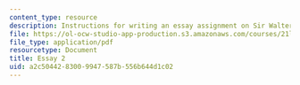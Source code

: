 ```yaml
---
content_type: resource
description: Instructions for writing an essay assignment on Sir Walter Scott.
file: https://ol-ocw-studio-app-production.s3.amazonaws.com/courses/21l-003-2-reading-fiction-fall-2006/a2c5044283009947587b556b644d1c02_essay2.pdf
file_type: application/pdf
resourcetype: Document
title: Essay 2
uid: a2c50442-8300-9947-587b-556b644d1c02
---
```

